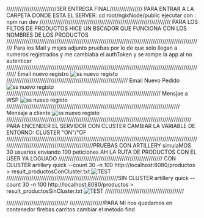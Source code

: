 //////////////////////////3ER ENTREGA FINAL/////////////////
PARA ENTRAR A LA CARPETA DONDE ESTA EL SERVER: cd root/ngixNode/public
ejecutar con : npm run dev
////////////////////////////////////////////////////////////////////
PARA LOS FILTOS DE PRODUCTOS HICE UN BSCADOR QUE FUNCIONA CON LOS NOMBRES DE LOS PRODUCTOS
//////////////////////////////////////////////////////////////////////////////////////////////////////
Para los Mail y msjes adjunto pruebas por lo de que solo llegan a numeros registrados y me cambiaba el authToken y se rompe la app al no autenticar
////////////////////////////////////////////////////////////////////////////////////////////////////////
Email nuevo registro
![ss nuevo registo](https://github.com/EnriqueHernandezM/programacionbackEHM/blob/3erEntregaFinal/imagenesRead/nuevoRegistro.jpeg)
///////////////////////////////////////////////////////////////
Email Nuevo Pedido
![ss nuevo registo](https://github.com/EnriqueHernandezM/programacionbackEHM/blob/3erEntregaFinal/imagenesRead/nuevoPedido.jpeg)
////////////////////////////////////////////////////////////////////////////////
Mensjae a WSP
![ss nuevo registo](https://github.com/EnriqueHernandezM/programacionbackEHM/blob/3erEntregaFinal/imagenesRead/pedidoRecibW.jpeg)
//////////////////////////////////////////////////////////////////////////////////////////
Mensaje a cliente
![ss nuevo registo](https://github.com/EnriqueHernandezM/programacionbackEHM/blob/3erEntregaFinal/imagenesRead/mensajeAclient.jpeg)
////////////////////////////////////////////////////////////////////////////////////////////////
PARA ENCENDER EL SERVIDOR CON CLUSTER CAMBIAR LA VARIABLE DE ENTORNO: CLUSTER "ON"/"OF
////////////////////////////////////////////////////////////////////////////////////////////////////////////////////////////////////////////////PRUEBAS CON ARTILLERY
simulaMOS 30 usuarios enviando 100 peticiones AH LA RUTA DE PRODUCTOS CON EL USER YA LOGUADO
////////////////////////////////////////////////////// CON CLUSTER
artillery quick --count 30 -n 100 http://localhost:8080/productos > result_productosConCluster.txt
![TEST](https://github.com/EnriqueHernandezM/programacionbackEHM/blob/3erEntregaFinal/imagenesRead/productosConCluser.jpg)
//////////////////////////////////////////////////////////SIN CLUSTER
artillery quick --count 30 -n 100 http://localhost:8080/productos > result_productosSinCluster.txt
![TEST](https://github.com/EnriqueHernandezM/programacionbackEHM/blob/3erEntregaFinal/imagenesRead/productosSinCluster.jpg)
/////////////////////////////////////////

////////////////////////////////
//////////////////PARA MI
nos quedamos en contenedor firebas carritos cambiar el metodo find
